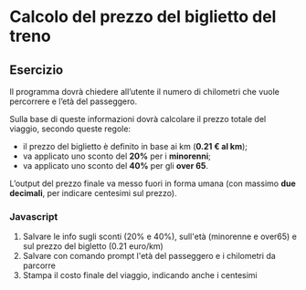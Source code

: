 Calcolo del prezzo del biglietto del treno
===

## Esercizio

Il programma dovrà chiedere all’utente il numero di chilometri che vuole percorrere e l’età del passeggero. 

Sulla base di queste informazioni dovrà calcolare il prezzo totale del viaggio, secondo queste regole:  
- il prezzo del biglietto è definito in base ai km (**0.21 € al km**);
- va applicato uno sconto del **20%** per i **minorenni**;
- va applicato uno sconto del **40%** per gli **over 65**.  

L’output del prezzo finale va messo fuori in forma umana (con massimo **due decimali**, per indicare centesimi sul prezzo).

### Javascript

1. Salvare le info sugli sconti (20% e 40%), sull'età (minorenne e over65) e sul prezzo del bigletto (0.21 euro/km) 
2.  Salvare con comando prompt l'età del passeggero e i chilometri da parcorre
3. Stampa il costo finale del viaggio, indicando anche i centesimi
